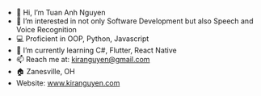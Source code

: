- 👋 Hi, I’m Tuan Anh Nguyen
- 👀 I’m interested in not only Software Development but also Speech and Voice Recognition
- 💻 Proficient in OOP, Python, Javascript
- 🌱 I’m currently learning C#, Flutter, React Native
- 📫 Reach me at: kiranguyen@gmail.com
- 🏠 Zanesville, OH
- Website: www.kiranguyen.com
